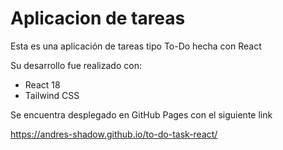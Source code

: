 # Aplicacion de tareas

Esta es una aplicación de tareas tipo To-Do hecha con React

Su desarrollo fue realizado con:
- React 18
- Tailwind CSS

Se encuentra desplegado en GitHub Pages con el siguiente link

https://andres-shadow.github.io/to-do-task-react/
